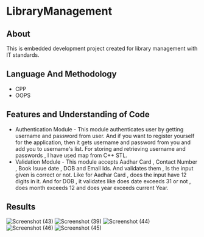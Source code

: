 # LibraryManagement

## About
  This is embedded development project created for library management with IT standards.

## Language And Methodology
  * CPP
  * OOPS

## Features and Understanding of Code
  * Authentication Module - This module authenticates user by getting username and password from user. And if you want to register yourself     for the application, then it gets username and password from you and add you to username's list.
    For storing and retrieving username and passwords , I have used map from C++ STL.
  * Validation Module - This module accepts Aadhar Card , Contact Number , Book Isuue date , DOB and Email Ids.
    And validates them , Is the input given is correct or not. Like for Aadhar Card , does the input have 12 digits in it. And for DOB , it     validates like does date exceeds 31 or not , does month exceeds 12 and does year exceeds current Year.
    
## Results

![Screenshot (43)](https://github.com/aman-s1/LibraryManagement/assets/117725652/d94a0ee2-b1e2-4d98-a9c3-76b754f2a607)
![Screenshot (39)](https://github.com/aman-s1/LibraryManagement/assets/117725652/b66103da-40ae-4964-a317-7290fa9f73a3)
![Screenshot (44)](https://github.com/aman-s1/LibraryManagement/assets/117725652/165a0831-9007-43bb-8e0b-b36e312c1d34)
![Screenshot (46)](https://github.com/aman-s1/LibraryManagement/assets/117725652/f8021dd2-be47-45b8-b6af-faee0dc42ba7)
![Screenshot (45)](https://github.com/aman-s1/LibraryManagement/assets/117725652/ef1a158b-1e37-4b95-aeec-c72fa9efb51e)

